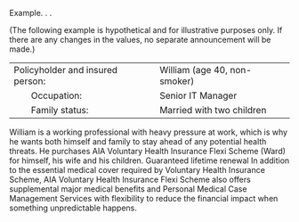 Example. . . 

(The following example is hypothetical and for illustrative purposes only. If
there are any changes in the values, no separate announcement will be made.)  
<table>
<tr>
<td colspan="2">Policyholder and insured person:</td>
<td>William (age 40, non-smoker)</td>
</tr>
<tr>
<td></td>
<td>Occupation:</td>
<td>Senior IT Manager</td>
</tr>
<tr>
<td></td>
<td>Family status:</td>
<td>Married with two children</td>
</tr>
</table>  
<figure>
</figure>  
William is a working professional with heavy pressure at work, which is why he wants both
himself and family to stay ahead of any potential health threats. He purchases AIA Voluntary
Health Insurance Flexi Scheme (Ward) for himself, his wife and his children.  
Guaranteed
lifetime renewal  
In addition to the essential medical cover required by Voluntary Health Insurance Scheme, AIA Voluntary Health Insurance Flexi
Scheme also offers supplemental major medical benefits and Personal Medical Case Management Services with flexibility to
reduce the financial impact when something unpredictable happens.